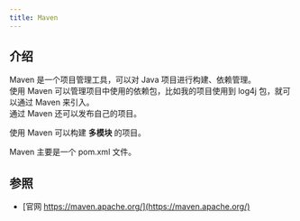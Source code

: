 ```yaml
---
title: Maven
---
```


## 介绍

Maven 是一个项目管理工具，可以对 Java 项目进行构建、依赖管理。  
使用 Maven 可以管理项目中使用的依赖包，比如我的项目使用到 log4j 包，就可以通过 Maven 来引入。  
通过 Maven 还可以发布自己的项目。

使用 Maven 可以构建 **多模块** 的项目。

Maven 主要是一个 pom.xml 文件。

## 参照

- [官网 https://maven.apache.org/](https://maven.apache.org/)
